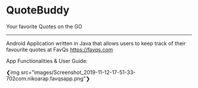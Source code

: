 # QuoteBuddy
Your favorite Quotes on the GO

---
Android Application written in Java that allows users to keep track of their favourite quotes at FavQs 
https://favqs.com

App Functionalities & User Guide:




❮img src="images/Screenshot_2019-11-12-17-51-33-702com.nikoarap.favqsapp.png"❯
